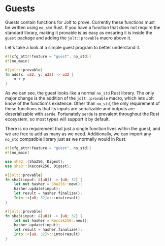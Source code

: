 # Guests
Guests contain functions for Jolt to prove. Currently these functions must be written using `no_std` Rust. If you have a function that does not require the standard library, making it provable is as easy as ensuring it is inside the `guest` package and adding the `jolt::provable` macro above it.

Let's take a look at a simple guest program to better understand it.
```rust
#![cfg_attr(feature = "guest", no_std)]
#![no_main]

#[jolt::provable]
fn add(x: u32, y: u32) -> u32 {
    x + y
}
```

As we can see, the guest looks like a normal `no_std` Rust library. The only major change is the addition of the `jolt::provable` macro, which lets Jolt know of the function's existence. Other than `no_std`, the only requirement of these functions is that its inputs are serializable and outputs are deserializable with `serde`. Fortunately `serde` is prevalent throughout the Rust ecosystem, so most types will support it by default.

There is no requirement that just a single function lives within the guest, and we are free to add as many as we need. Additionally, we can import any `no_std` compatible library just as we normally would in Rust.
```rust
#![cfg_attr(feature = "guest", no_std)]
#![no_main]

use sha2::{Sha256, Digest};
use sha3::{Keccak256, Digest};

#[jolt::provable]
fn sha2(input: &[u8]) -> [u8; 32] {
    let mut hasher = Sha256::new();
    hasher.update(input);
    let result = hasher.finalize();
    Into::<[u8; 32]>::into(result)
}

#[jolt::provable]
fn sha3(input: &[u8]) -> [u8; 32] {
    let mut hasher = Keccak256::new();
    hasher.update(input);
    let result = hasher.finalize();
    Into::<[u8; 32]>::into(result)
}
```
